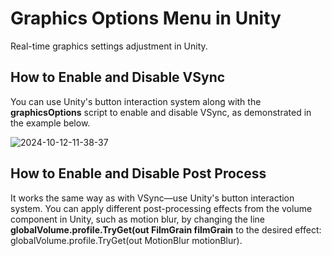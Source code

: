 # Graphics Options Menu in Unity
Real-time graphics settings adjustment in Unity.

## How to Enable and Disable VSync
You can use Unity's button interaction system along with the **graphicsOptions** script to enable and disable VSync, as demonstrated in the example below.

![2024-10-12-11-38-37](https://github.com/user-attachments/assets/411d092d-5d1f-4a59-bc10-5b986ecb7f9a)

## How to Enable and Disable Post Process
It works the same way as with VSync—use Unity's button interaction system. You can apply different post-processing effects from the volume component in Unity, such as motion blur, by changing the line **globalVolume.profile.TryGet(out FilmGrain filmGrain** to the desired effect:
globalVolume.profile.TryGet(out MotionBlur motionBlur).
